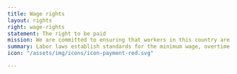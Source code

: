 ```yaml
---
title: Wage rights
layout: rights
right: wage-rights
statement: The right to be paid
mission: We are committed to ensuring that workers in this country are paid properly and for all the hours they work, regardless of immigration status.
summary: Labor laws establish standards for the minimum wage, overtime pay, recordkeeping, family medical leave, and youth employment.
icon: "/assets/img/icons/icon-payment-red.svg"

---
```


